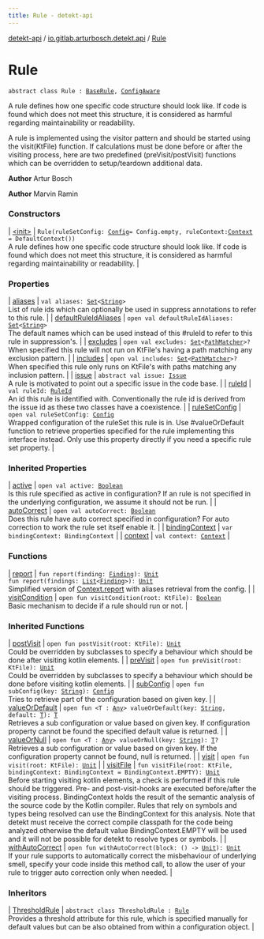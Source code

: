 ```yaml
---
title: Rule - detekt-api
---
```


[detekt-api](../../index.html) / [io.gitlab.arturbosch.detekt.api](../index.html) / [Rule](./index.html)

# Rule

`abstract class Rule : `[`BaseRule`](../-base-rule/index.html)`, `[`ConfigAware`](../-config-aware/index.html)

A rule defines how one specific code structure should look like. If code is found
which does not meet this structure, it is considered as harmful regarding maintainability
or readability.

A rule is implemented using the visitor pattern and should be started using the visit(KtFile)
function. If calculations must be done before or after the visiting process, here are
two predefined (preVisit/postVisit) functions which can be overridden to setup/teardown additional data.

**Author**
Artur Bosch

**Author**
Marvin Ramin

### Constructors

| [&lt;init&gt;](-init-.html) | `Rule(ruleSetConfig: `[`Config`](../-config/index.html)` = Config.empty, ruleContext: `[`Context`](../-context/index.html)` = DefaultContext())`<br>A rule defines how one specific code structure should look like. If code is found which does not meet this structure, it is considered as harmful regarding maintainability or readability. |

### Properties

| [aliases](aliases.html) | `val aliases: `[`Set`](https://kotlinlang.org/api/latest/jvm/stdlib/kotlin.collections/-set/index.html)`<`[`String`](https://kotlinlang.org/api/latest/jvm/stdlib/kotlin/-string/index.html)`>`<br>List of rule ids which can optionally be used in suppress annotations to refer to this rule. |
| [defaultRuleIdAliases](default-rule-id-aliases.html) | `open val defaultRuleIdAliases: `[`Set`](https://kotlinlang.org/api/latest/jvm/stdlib/kotlin.collections/-set/index.html)`<`[`String`](https://kotlinlang.org/api/latest/jvm/stdlib/kotlin/-string/index.html)`>`<br>The default names which can be used instead of this #ruleId to refer to this rule in suppression's. |
| [excludes](excludes.html) | `open val excludes: `[`Set`](https://kotlinlang.org/api/latest/jvm/stdlib/kotlin.collections/-set/index.html)`<`[`PathMatcher`](https://docs.oracle.com/javase/8/docs/api/java/nio/file/PathMatcher.html)`>?`<br>When specified this rule will not run on KtFile's having a path matching any exclusion pattern. |
| [includes](includes.html) | `open val includes: `[`Set`](https://kotlinlang.org/api/latest/jvm/stdlib/kotlin.collections/-set/index.html)`<`[`PathMatcher`](https://docs.oracle.com/javase/8/docs/api/java/nio/file/PathMatcher.html)`>?`<br>When specified this rule only runs on KtFile's with paths matching any inclusion pattern. |
| [issue](issue.html) | `abstract val issue: `[`Issue`](../-issue/index.html)<br>A rule is motivated to point out a specific issue in the code base. |
| [ruleId](rule-id.html) | `val ruleId: `[`RuleId`](../-rule-id.html)<br>An id this rule is identified with. Conventionally the rule id is derived from the issue id as these two classes have a coexistence. |
| [ruleSetConfig](rule-set-config.html) | `open val ruleSetConfig: `[`Config`](../-config/index.html)<br>Wrapped configuration of the ruleSet this rule is in. Use #valueOrDefault function to retrieve properties specified for the rule implementing this interface instead. Only use this property directly if you need a specific rule set property. |

### Inherited Properties

| [active](../-config-aware/active.html) | `open val active: `[`Boolean`](https://kotlinlang.org/api/latest/jvm/stdlib/kotlin/-boolean/index.html)<br>Is this rule specified as active in configuration? If an rule is not specified in the underlying configuration, we assume it should not be run. |
| [autoCorrect](../-config-aware/auto-correct.html) | `open val autoCorrect: `[`Boolean`](https://kotlinlang.org/api/latest/jvm/stdlib/kotlin/-boolean/index.html)<br>Does this rule have auto correct specified in configuration? For auto correction to work the rule set itself enable it. |
| [bindingContext](../-base-rule/binding-context.html) | `var bindingContext: BindingContext` |
| [context](../-base-rule/context.html) | `val context: `[`Context`](../-context/index.html) |

### Functions

| [report](report.html) | `fun report(finding: `[`Finding`](../-finding/index.html)`): `[`Unit`](https://kotlinlang.org/api/latest/jvm/stdlib/kotlin/-unit/index.html)<br>`fun report(findings: `[`List`](https://kotlinlang.org/api/latest/jvm/stdlib/kotlin.collections/-list/index.html)`<`[`Finding`](../-finding/index.html)`>): `[`Unit`](https://kotlinlang.org/api/latest/jvm/stdlib/kotlin/-unit/index.html)<br>Simplified version of [Context.report](../-context/report.html) with aliases retrieval from the config. |
| [visitCondition](visit-condition.html) | `open fun visitCondition(root: KtFile): `[`Boolean`](https://kotlinlang.org/api/latest/jvm/stdlib/kotlin/-boolean/index.html)<br>Basic mechanism to decide if a rule should run or not. |

### Inherited Functions

| [postVisit](../-base-rule/post-visit.html) | `open fun postVisit(root: KtFile): `[`Unit`](https://kotlinlang.org/api/latest/jvm/stdlib/kotlin/-unit/index.html)<br>Could be overridden by subclasses to specify a behaviour which should be done after visiting kotlin elements. |
| [preVisit](../-base-rule/pre-visit.html) | `open fun preVisit(root: KtFile): `[`Unit`](https://kotlinlang.org/api/latest/jvm/stdlib/kotlin/-unit/index.html)<br>Could be overridden by subclasses to specify a behaviour which should be done before visiting kotlin elements. |
| [subConfig](../-config-aware/sub-config.html) | `open fun subConfig(key: `[`String`](https://kotlinlang.org/api/latest/jvm/stdlib/kotlin/-string/index.html)`): `[`Config`](../-config/index.html)<br>Tries to retrieve part of the configuration based on given key. |
| [valueOrDefault](../-config-aware/value-or-default.html) | `open fun <T : `[`Any`](https://kotlinlang.org/api/latest/jvm/stdlib/kotlin/-any/index.html)`> valueOrDefault(key: `[`String`](https://kotlinlang.org/api/latest/jvm/stdlib/kotlin/-string/index.html)`, default: `[`T`](../-config-aware/value-or-default.html#T)`): `[`T`](../-config-aware/value-or-default.html#T)<br>Retrieves a sub configuration or value based on given key. If configuration property cannot be found the specified default value is returned. |
| [valueOrNull](../-config-aware/value-or-null.html) | `open fun <T : `[`Any`](https://kotlinlang.org/api/latest/jvm/stdlib/kotlin/-any/index.html)`> valueOrNull(key: `[`String`](https://kotlinlang.org/api/latest/jvm/stdlib/kotlin/-string/index.html)`): `[`T`](../-config-aware/value-or-null.html#T)`?`<br>Retrieves a sub configuration or value based on given key. If the configuration property cannot be found, null is returned. |
| [visit](../-base-rule/visit.html) | `open fun visit(root: KtFile): `[`Unit`](https://kotlinlang.org/api/latest/jvm/stdlib/kotlin/-unit/index.html) |
| [visitFile](../-base-rule/visit-file.html) | `fun visitFile(root: KtFile, bindingContext: BindingContext = BindingContext.EMPTY): `[`Unit`](https://kotlinlang.org/api/latest/jvm/stdlib/kotlin/-unit/index.html)<br>Before starting visiting kotlin elements, a check is performed if this rule should be triggered. Pre- and post-visit-hooks are executed before/after the visiting process. BindingContext holds the result of the semantic analysis of the source code by the Kotlin compiler. Rules that rely on symbols and types being resolved can use the BindingContext for this analysis. Note that detekt must receive the correct compile classpath for the code being analyzed otherwise the default value BindingContext.EMPTY will be used and it will not be possible for detekt to resolve types or symbols. |
| [withAutoCorrect](../-config-aware/with-auto-correct.html) | `open fun withAutoCorrect(block: () -> `[`Unit`](https://kotlinlang.org/api/latest/jvm/stdlib/kotlin/-unit/index.html)`): `[`Unit`](https://kotlinlang.org/api/latest/jvm/stdlib/kotlin/-unit/index.html)<br>If your rule supports to automatically correct the misbehaviour of underlying smell, specify your code inside this method call, to allow the user of your rule to trigger auto correction only when needed. |

### Inheritors

| [ThresholdRule](../-threshold-rule/index.html) | `abstract class ThresholdRule : `[`Rule`](./index.html)<br>Provides a threshold attribute for this rule, which is specified manually for default values but can be also obtained from within a configuration object. |

